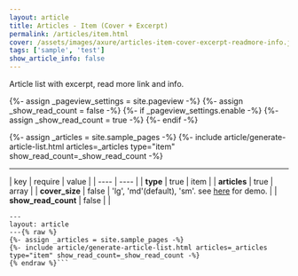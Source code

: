 ```yaml
---
layout: article
title: Articles - Item (Cover + Excerpt)
permalink: /articles/item.html
cover: /assets/images/axure/articles-item-cover-excerpt-readmore-info.jpg
tags: ['sample', 'test']
show_article_info: false
---
```


Article list with excerpt, read more link and info.

<!--more-->

<!-- <div class="article__content" markdown="1"> -->

{%- assign _pageview_settings = site.pageview -%}
{%- assign _show_read_count = false -%}
{%- if _pageview_settings.enable -%}
  {%- assign _show_read_count = true -%}
{%- endif -%}

{%- assign _articles = site.sample_pages -%}
{%- include article/generate-article-list.html articles=_articles type="item" show_read_count=_show_read_count -%}

<!-- =========================== -->

<!-- </div> -->

---

| key | require | value | 
| ---- | ---- |
| **type**  | true | item |
| **articles**  | true | array |
| **cover_size**  | false | 'lg', 'md'(default), 'sm'. see <a href="{% link _docs/en/components/images.md %}">here</a> for demo. |
| **show_read_count**  | false |  |

```liquid
---
layout: article
---{% raw %}
{%- assign _articles = site.sample_pages -%}
{%- include article/generate-article-list.html articles=_articles type="item" show_read_count=_show_read_count -%}
{% endraw %}```
